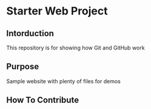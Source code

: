 # Starter Web Project
## Intorduction

This repository is for showing how Git and GitHub work

## Purpose

Sample website with plenty of files for demos
## How To Contribute